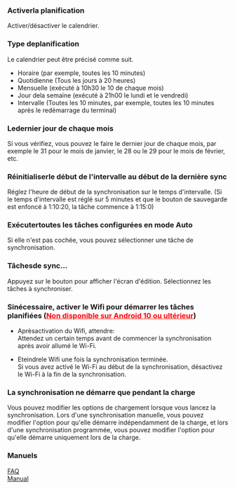 ### Activerla planification  

Activer/désactiver le calendrier.  

### Type deplanification  

Le calendrier peut être précisé comme suit.  

- Horaire (par exemple, toutes les 10 minutes)  
- Quotidienne (Tous les jours à 20 heures)  
- Mensuelle (exécuté à 10h30 le 10 de chaque mois)  
- Jour dela semaine (exécuté à 21h00 le lundi et le vendredi)  
- Intervalle (Toutes les 10 minutes, par exemple, toutes les 10 minutes après le redémarrage du terminal)  

### Ledernier jour de chaque mois  

Si vous vérifiez, vous pouvez le faire le dernier jour de chaque mois, par exemple le 31 pour le mois de janvier, le 28 ou le 29 pour le mois de février, etc.  

### Réinitialiserle début de l\'intervalle au début de la dernière sync  

Réglez l'heure de début de la synchronisation sur le temps d'intervalle. (Si le temps d'intervalle est réglé sur 5 minutes et que le bouton de sauvegarde est enfoncé à 1:10:20, la tâche commence à 1:15:0)  

### Exécutertoutes les tâches configurées en mode Auto  

Si elle n'est pas cochée, vous pouvez sélectionner une tâche de synchronisation.  

### Tâchesde sync...  
Appuyez sur le bouton pour afficher l'écran d'édition. Sélectionnez les tâches à synchroniser.  

### Sinécessaire, activer le Wifi pour démarrer les tâches planifiées (<span style="color: red; "><u>Non disponible sur Android 10 ou ultérieur</u></span>)  

- Aprèsactivation du Wifi, attendre:  
Attendez un certain temps avant de commencer la synchronisation après avoir allumé le Wi-Fi.  

- Eteindrele Wifi une fois la synchronisation terminée.  
Si vous avez activé le Wi-Fi au début de la synchronisation, désactivez le Wi-Fi à la fin de la synchronisation.  

### La synchronisation ne démarre que pendant la charge  

Vous pouvez modifier les options de chargement lorsque vous lancez la synchronisation. Lors d'une synchronisation manuelle, vous pouvez modifier l'option pour qu'elle démarre indépendamment de la charge, et lors d'une synchronisation programmée, vous pouvez modifier l'option pour qu'elle démarre uniquement lors de la charge.  

### Manuels  
[FAQ](https://sentaroh.github.io/Documents/SMBSync2/SMBSync2_FAQ_FR.htm)  
[Manual](https://sentaroh.github.io/Documents/SMBSync2/SMBSync2_Desc_EN.htm)   
